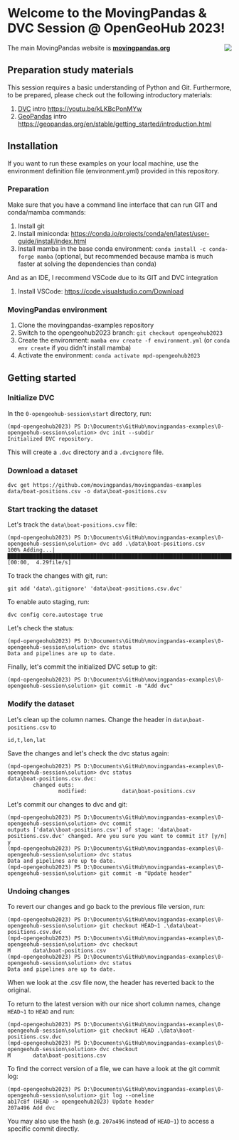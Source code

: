 # Welcome to the MovingPandas & DVC Session @ OpenGeoHub 2023!

<img align="right" src="https://movingpandas.github.io/movingpandas/assets/img/movingpandas.png">

The main MovingPandas website is **[movingpandas.org](http://movingpandas.org)**

## Preparation study materials

This session requires a basic understanding of Python and Git. Furthermore, to be prepared, please check out the following introductory materials:

1. [DVC](dvc.org/) intro https://youtu.be/kLKBcPonMYw 
1. [GeoPandas](https://geopandas.org) intro https://geopandas.org/en/stable/getting_started/introduction.html 

## Installation 

If you want to run these examples on your local machine, use the environment definition file (environment.yml) provided in this repository.

### Preparation 

Make sure that you have a command line interface that can run GIT and conda/mamba commands: 

1. Install git
1. Install miniconda: https://conda.io/projects/conda/en/latest/user-guide/install/index.html 
1. Install mamba in the base conda environment: `conda install -c conda-forge mamba` (optional, but recommended because mamba is much faster at solving the dependencies than conda)

And as an IDE, I recommend VSCode due to its GIT and DVC integration

1. Install VSCode: https://code.visualstudio.com/Download 

### MovingPandas environment

1. Clone the movingpandas-examples repository
1. Switch to the opengeohub2023 branch: `git checkout opengeohub2023`
1. Create the environment: `mamba env create -f environment.yml` (or `conda env create` if you didn't install mamba)
1. Activate the environment: `conda activate mpd-opengeohub2023`


## Getting started

### Initialize DVC 

In the ``0-opengeohub-session\start`` directory, run:

```
(mpd-opengeohub2023) PS D:\Documents\GitHub\movingpandas-examples\0-opengeohub-session\solution> dvc init --subdir
Initialized DVC repository.
```

This will create a ``.dvc`` directory and a ``.dvcignore`` file.


### Download a dataset

```
dvc get https://github.com/movingpandas/movingpandas-examples data/boat-positions.csv -o data\boat-positions.csv
```

### Start tracking the dataset

Let's track the ``data\boat-positions.csv`` file: 

```
(mpd-opengeohub2023) PS D:\Documents\GitHub\movingpandas-examples\0-opengeohub-session\solution> dvc add .\data\boat-positions.csv
100% Adding...|██████████████████████████████████████████████████████████████████████████████████████████████████████████|1/1 [00:00,  4.29file/s]
```

To track the changes with git, run:

```
git add 'data\.gitignore' 'data\boat-positions.csv.dvc'
```

To enable auto staging, run:

```
dvc config core.autostage true
```

Let's check the status:

```
(mpd-opengeohub2023) PS D:\Documents\GitHub\movingpandas-examples\0-opengeohub-session\solution> dvc status
Data and pipelines are up to date.
```

Finally, let's commit the initialized DVC setup to git:

```
(mpd-opengeohub2023) PS D:\Documents\GitHub\movingpandas-examples\0-opengeohub-session\solution> git commit -m "Add dvc"
```


### Modify the dataset

Let's clean up the column names. Change the header in ``data\boat-positions.csv`` to 

```
id,t,lon,lat
```

Save the changes and let's check the dvc status again: 

```
(mpd-opengeohub2023) PS D:\Documents\GitHub\movingpandas-examples\0-opengeohub-session\solution> dvc status
data\boat-positions.csv.dvc:
        changed outs:
                modified:           data\boat-positions.csv
```

Let's commit our changes to dvc and git:

```
(mpd-opengeohub2023) PS D:\Documents\GitHub\movingpandas-examples\0-opengeohub-session\solution> dvc commit
outputs ['data\\boat-positions.csv'] of stage: 'data\boat-positions.csv.dvc' changed. Are you sure you want to commit it? [y/n] y
(mpd-opengeohub2023) PS D:\Documents\GitHub\movingpandas-examples\0-opengeohub-session\solution> dvc status
Data and pipelines are up to date.
(mpd-opengeohub2023) PS D:\Documents\GitHub\movingpandas-examples\0-opengeohub-session\solution> git commit -m "Update header"
```

### Undoing changes 

To revert our changes and go back to the previous file version, run:

```
(mpd-opengeohub2023) PS D:\Documents\GitHub\movingpandas-examples\0-opengeohub-session\solution> git checkout HEAD~1 .\data\boat-positions.csv.dvc
(mpd-opengeohub2023) PS D:\Documents\GitHub\movingpandas-examples\0-opengeohub-session\solution> dvc checkout
M       data\boat-positions.csv
(mpd-opengeohub2023) PS D:\Documents\GitHub\movingpandas-examples\0-opengeohub-session\solution> dvc status
Data and pipelines are up to date.
```

When we look at the .csv file now, the header has reverted back to the original.

To return to the latest version with our nice short column names, change `HEAD~1` to `HEAD` and run:

```
(mpd-opengeohub2023) PS D:\Documents\GitHub\movingpandas-examples\0-opengeohub-session\solution> git checkout HEAD .\data\boat-positions.csv.dvc
(mpd-opengeohub2023) PS D:\Documents\GitHub\movingpandas-examples\0-opengeohub-session\solution> dvc checkout
M       data\boat-positions.csv
```

To find the correct version of a file, we can have a look at the git commit log: 

```
(mpd-opengeohub2023) PS D:\Documents\GitHub\movingpandas-examples\0-opengeohub-session\solution> git log --oneline
ab17c8f (HEAD -> opengeohub2023) Update header
207a496 Add dvc
```

You may also use the hash (e.g. `207a496` instead of `HEAD~1`) to access a specific commit directly. 


